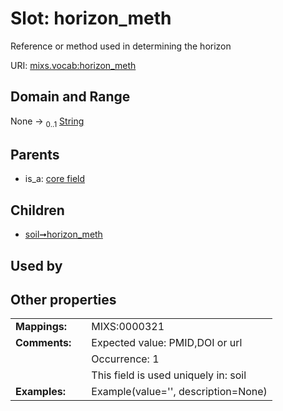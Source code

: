 
# Slot: horizon_meth


Reference or method used in determining the horizon

URI: [mixs.vocab:horizon_meth](https://w3id.org/mixs/vocab/horizon_meth)


## Domain and Range

None &#8594;  <sub>0..1</sub> [String](types/String.md)

## Parents

 *  is_a: [core field](core_field.md)

## Children

 *  [soil➞horizon_meth](soil_horizon_meth.md)

## Used by


## Other properties

|  |  |  |
| --- | --- | --- |
| **Mappings:** | | MIXS:0000321 |
| **Comments:** | | Expected value: PMID,DOI or url |
|  | | Occurrence: 1 |
|  | | This field is used uniquely in: soil |
| **Examples:** | | Example(value='', description=None) |

